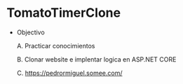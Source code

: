 # TomatoTimerClone

* Objectivo 

  A. Practicar conocimientos 

  B. Clonar website e implentar logica en ASP.NET CORE 
  
  C. https://pedrormiguel.somee.com/
